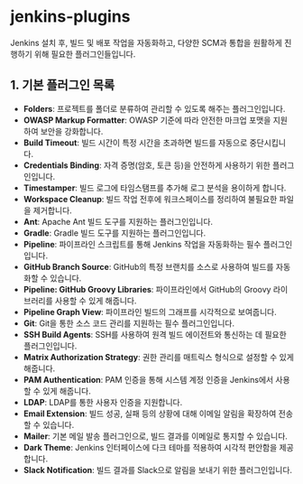 # jenkins-plugins

Jenkins 설치 후, 빌드 및 배포 작업을 자동화하고, 다양한 SCM과 통합을 원활하게 진행하기 위해 필요한 플러그인들입니다.

## 1. 기본 플러그인 목록

- **Folders**: 프로젝트를 폴더로 분류하여 관리할 수 있도록 해주는 플러그인입니다.
- **OWASP Markup Formatter**: OWASP 기준에 따라 안전한 마크업 포맷을 지원하여 보안을 강화합니다.
- **Build Timeout**: 빌드 시간이 특정 시간을 초과하면 빌드를 자동으로 중단시킵니다.
- **Credentials Binding**: 자격 증명(암호, 토큰 등)을 안전하게 사용하기 위한 플러그인입니다.
- **Timestamper**: 빌드 로그에 타임스탬프를 추가해 로그 분석을 용이하게 합니다.
- **Workspace Cleanup**: 빌드 작업 전후에 워크스페이스를 정리하여 불필요한 파일을 제거합니다.
- **Ant**: Apache Ant 빌드 도구를 지원하는 플러그인입니다.
- **Gradle**: Gradle 빌드 도구를 지원하는 플러그인입니다.
- **Pipeline**: 파이프라인 스크립트를 통해 Jenkins 작업을 자동화하는 필수 플러그인입니다.
- **GitHub Branch Source**: GitHub의 특정 브랜치를 소스로 사용하여 빌드를 자동화할 수 있습니다.
- **Pipeline: GitHub Groovy Libraries**: 파이프라인에서 GitHub의 Groovy 라이브러리를 사용할 수 있게 해줍니다.
- **Pipeline Graph View**: 파이프라인 빌드의 그래프를 시각적으로 보여줍니다.
- **Git**: Git을 통한 소스 코드 관리를 지원하는 필수 플러그인입니다.
- **SSH Build Agents**: SSH를 사용하여 원격 빌드 에이전트와 통신하는 데 필요한 플러그인입니다.
- **Matrix Authorization Strategy**: 권한 관리를 매트릭스 형식으로 설정할 수 있게 해줍니다.
- **PAM Authentication**: PAM 인증을 통해 시스템 계정 인증을 Jenkins에서 사용할 수 있게 해줍니다.
- **LDAP**: LDAP를 통한 사용자 인증을 지원합니다.
- **Email Extension**: 빌드 성공, 실패 등의 상황에 대해 이메일 알림을 확장하여 전송할 수 있습니다.
- **Mailer**: 기본 메일 발송 플러그인으로, 빌드 결과를 이메일로 통지할 수 있습니다.
- **Dark Theme**: Jenkins 인터페이스에 다크 테마를 적용하여 시각적 편안함을 제공합니다.
- **Slack Notification**: 빌드 결과를 Slack으로 알림을 보내기 위한 플러그인입니다.

